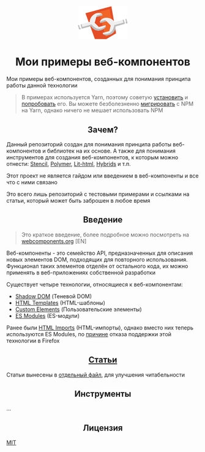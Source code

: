 <div align="center">
  <img width="130" alt="Логотип веб-компонентов" src="/logos/web-components.svg">
</div>

<h1 align="center">Мои примеры веб-компонентов</h1>

Мои примеры веб-компонентов, созданных для понимания принципа  работы данной технологии

> В примерах используется Yarn, поэтому советую [установить](https://yarnpkg.com/en/docs/install) и [попробовать](https://yarnpkg.com/en/docs/getting-started) его. Вы можете безболезненно [мигрировать](https://yarnpkg.com/lang/en/docs/migrating-from-npm/) с NPM на Yarn, однако ничего не мешает использовать NPM

<h2 align="center">Зачем?</h2>

Данный репозиторий создан для понимания принципа работы веб-компонентов и библиотек на их основе. А также для понимания инструментов для создания веб-компонентов, к которым можно отнести: [Stencil](https://github.com/ionic-team/stencil), [Polymer](https://github.com/Polymer/polymer), [Lit-html](https://github.com/Polymer/lit-html), [Hybrids](https://github.com/hybridsjs/hybrids) и т.п.

Этот проект не является гайдом или введением в веб-компоненты и все что с ними связано

Это всего лишь репозиторий с тестовыми примерами и ссылками на статьи, который может быть заброшен в любое время

<h2 align="center">Введение</h2>

> Это краткое введение, более подробное можно посмотреть на [webcomponents.org](https://www.webcomponents.org/introduction) [EN]

Веб-компоненты - это семейство API, предназначенных для описания новых элементов DOM, подходящих для повторного использования. Функционал таких элементов отделён от остального кода, их можно применять в веб-приложениях собственной разработки

Существует четыре технологии, относящиеся к веб-компонентам:

- [Shadow DOM](https://w3c.github.io/webcomponents/spec/shadow/) (Теневой DOM)
- [HTML Templates](https://html.spec.whatwg.org/multipage/scripting.html#the-template-element/) (HTML-шаблоны)
- [Custom Elements](https://w3c.github.io/webcomponents/spec/custom/) (Пользовательские элементы)
- [ES Modules](https://html.spec.whatwg.org/multipage/webappapis.html#integration-with-the-javascript-module-system) (ES-модули)

Ранее были [HTML Imports](https://www.w3.org/TR/html-imports/) (HTML-импорты), однако вместо них теперь используются ES Modules, по [причине](https://developer.mozilla.org/ru/docs/Web/Web_Components/HTML_Imports) отказа поддержки этой технологии в Firefox

<h2 align="center"><a href="/articles" alt="Ссылка на статьи">Статьи</a></h2>

Статьи вынесены в [отдельный файл](/articles), для улучшения читабельности

<h2 align="center">Инструменты</h2>

...

<h2 align="center">Лицензия</h2>

[MIT](/LICENSE)
